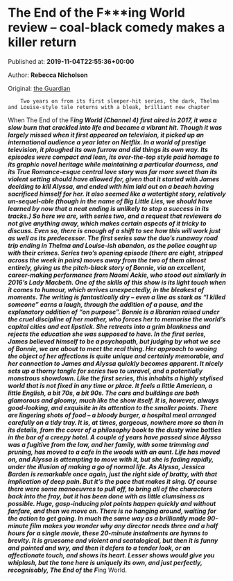 
# The End of the F***ing World review – coal-black comedy makes a killer return

Published at: **2019-11-04T22:55:36+00:00**

Author: **Rebecca Nicholson**

Original: [the Guardian](https://www.theguardian.com/tv-and-radio/2019/nov/04/the-end-of-the-fing-world-review-coal-black-comedy-makes-a-killer-return)


        Two years on from its first sleeper-hit series, the dark, Thelma and Louise-style tale returns with a bleak, brilliant new chapter
      
When The End of the F***ing World (Channel 4) first aired in 2017, it was a slow burn that crackled into life and became a vibrant hit. Though it was largely missed when it first appeared on television, it picked up an international audience a year later on Netflix. In a world of prestige television, it ploughed its own furrow and did things its own way. Its episodes were compact and lean, its over-the-top style paid homage to its graphic novel heritage while maintaining a particular dourness, and its True Romance-esque central love story was far more sweet than its violent setting should have allowed for, given that it started with James deciding to kill Alyssa, and ended with him laid out on a beach having sacrificed himself for her.
It also seemed like a watertight story, relatively un-sequel-able (though in the name of Big Little Lies, we should have learned by now that a neat ending is unlikely to stop a success in its tracks.) So here we are, with series two, and a request that reviewers do not give anything away, which makes certain aspects of it tricky to discuss. Even so, there is enough of a shift to see how this will work just as well as its predecessor. The first series saw the duo’s runaway road trip ending in Thelma and Louise-ish abandon, as the police caught up with their crimes. Series two’s opening episode (there are eight, stripped across the week in pairs) moves away from the two of them almost entirely, giving us the pitch-black story of Bonnie, via an excellent, career-making performance from Naomi Ackie, who stood out similarly in 2016’s Lady Macbeth.
One of the skills of this show is its light touch when it comes to humour, which arrives unexpectedly, in the bleakest of moments. The writing is fantastically dry – even a line as stark as “I killed someone” earns a laugh, through the addition of a pause, and the explanatory addition of “on purpose”. Bonnie is a librarian raised under the cruel discipline of her mother, who forces her to memorise the world’s capital cities and eat lipstick. She retreats into a grim blankness and rejects the education she was supposed to have. In the first series, James believed himself to be a psychopath, but judging by what we see of Bonnie, we are about to meet the real thing. Her approach to wooing the object of her affections is quite unique and certainly memorable, and her connection to James and Alyssa quickly becomes apparent. It nicely sets up a thorny tangle for series two to unravel, and a potentially monstrous showdown.
Like the first series, this inhabits a highly stylised world that is not fixed in any time or place. It feels a little American, a little English, a bit 70s, a bit 90s. The cars and buildings are both glamorous and gloomy, much like the show itself. It is, however, always good-looking, and exquisite in its attention to the smaller points. There are lingering shots of food – a bloody burger, a hospital meal arranged carefully on a tidy tray. It is, at times, gorgeous, nowhere more so than in its details, from the cover of a philosophy book to the dusty wine bottles in the bar of a creepy hotel.
A couple of years have passed since Alyssa was a fugitive from the law, and her family, with some trimming and pruning, has moved to a cafe in the woods with an aunt. Life has moved on, and Alyssa is attempting to move with it, but she is fading rapidly, under the illusion of making a go of normal life. As Alyssa, Jessica Barden is remarkable once again, just the right side of bratty, with that implication of deep pain.
But it’s the pace that makes it sing. Of course there were some manoeuvres to pull off, to bring all of the characters back into the fray, but it has been done with as little clumsiness as possible. Huge, gasp-inducing plot points happen quickly and without fanfare, and then we move on. There is no hanging around, waiting for the action to get going. In much the same way as a brilliantly made 90-minute film makes you wonder why any director needs three and a half hours for a single movie, these 20-minute instalments are hymns to brevity. It is gruesome and violent and scatalogical, but then it is funny and pointed and wry, and then it defers to a tender look, or an affectionate touch, and shows its heart. Lesser shows would give you whiplash, but the tone here is uniquely its own, and just perfectly, recognisably, The End of the F***ing World.
